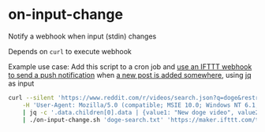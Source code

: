 # on-input-change

Notify a webhook when input (stdin) changes

Depends on `curl` to execute webhook

Example use case: Add this script to a cron job and [use an IFTTT webhook to send a push notification](https://medium.com/better-programming/how-to-send-push-notifications-to-your-phone-from-any-script-6b70e34748f6) when [a new post is added somewhere](https://www.reddit.com/r/redditdev/comments/cemmmh/using_reddit_apijson_to_query/eu3s7my), using [jq](https://stedolan.github.io/jq/) as input
```bash
curl --silent 'https://www.reddit.com/r/videos/search.json?q=doge&restrict_sr=1&sort=new' \
    -H 'User-Agent: Mozilla/5.0 (compatible; MSIE 10.0; Windows NT 6.1; WOW64; Trident/6.0)' \
    | jq -c '.data.children[0].data | {value1: "New doge video", value2: "Tap here to check it out: \(.title)", value3: .url}' \
    | ./on-input-change.sh 'doge-search.txt' 'https://maker.ifttt.com/trigger/document_changed/with/key/<your key here>'

```
